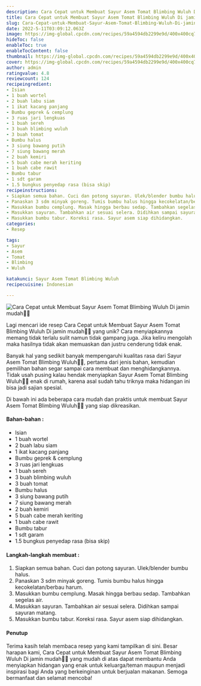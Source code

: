 ```yaml
---
description: Cara Cepat untuk Membuat Sayur Asem Tomat Blimbing Wuluh Di jamin mudah"
title: Cara Cepat untuk Membuat Sayur Asem Tomat Blimbing Wuluh Di jamin mudah
slug: Cara-Cepat-untuk-Membuat-Sayur-Asem-Tomat-Blimbing-Wuluh-Di-jamin-mudah
date: 2022-5-11T03:09:12.063Z
image: https://img-global.cpcdn.com/recipes/59a4594db2299e9d/400x400cq70/photo.jpg
hideToc: false
enableToc: true
enableTocContent: false
thumbnail: https://img-global.cpcdn.com/recipes/59a4594db2299e9d/400x400cq70/photo.jpg
cover: https://img-global.cpcdn.com/recipes/59a4594db2299e9d/400x400cq70/photo.jpg
author: admin
ratingvalue: 4.8
reviewcount: 124
recipeingredient:
- Isian
- 1 buah wortel
- 2 buah labu siam
- 1 ikat kacang panjang
- Bumbu geprek & cemplung
- 3 ruas jari lengkuas
- 1 buah sereh
- 3 buah blimbing wuluh
- 3 buah tomat
- Bumbu halus
- 3 siung bawang putih
- 7 siung bawang merah
- 2 buah kemiri
- 5 buah cabe merah keriting
- 1 buah cabe rawit
- Bumbu tabur
- 1 sdt garam
- 1.5 bungkus penyedap rasa (bisa skip)
recipeinstructions:
- Siapkan semua bahan. Cuci dan potong sayuran. Ulek/blender bumbu halus.
- Panaskan 3 sdm minyak goreng. Tumis bumbu halus hingga kecokelatan/berbau harum.
- Masukkan bumbu cemplung. Masak hingga berbau sedap. Tambahkan segelas air.
- Masukkan sayuran. Tambahkan air sesuai selera. Didihkan sampai sayuran matang.
- Masukkan bumbu tabur. Koreksi rasa. Sayur asem siap dihidangkan.
categories:
- Resep

tags:
- Sayur
- Asem
- Tomat
- Blimbing
- Wuluh

katakunci: Sayur Asem Tomat Blimbing Wuluh
recipecuisine: Indonesian

---
```


![Cara Cepat untuk Membuat Sayur Asem Tomat Blimbing Wuluh Di jamin mudah👩‍🍳](https://img-global.cpcdn.com/recipes/59a4594db2299e9d/400x400cq70/photo.jpg)

Lagi mencari ide resep Cara Cepat untuk Membuat Sayur Asem Tomat Blimbing Wuluh Di jamin mudah👩‍🍳 yang unik? Cara menyiapkannya memang tidak terlalu sulit namun tidak gampang juga. Jika keliru mengolah maka hasilnya tidak akan memuaskan dan justru cenderung tidak enak.

Banyak hal yang sedikit banyak mempengaruhi kualitas rasa dari Sayur Asem Tomat Blimbing Wuluh👩‍🍳, pertama dari jenis bahan, kemudian pemilihan bahan segar sampai cara membuat dan menghidangkannya. Tidak usah pusing kalau hendak menyiapkan Sayur Asem Tomat Blimbing Wuluh👩‍🍳 enak di rumah, karena asal sudah tahu triknya maka hidangan ini bisa jadi sajian spesial.

Di bawah ini ada beberapa cara mudah dan praktis untuk membuat Sayur Asem Tomat Blimbing Wuluh👩‍🍳 yang siap dikreasikan.

<!--inarticleads1-->

#### Bahan-bahan :

- Isian
- 1 buah wortel
- 2 buah labu siam
- 1 ikat kacang panjang
- Bumbu geprek & cemplung
- 3 ruas jari lengkuas
- 1 buah sereh
- 3 buah blimbing wuluh
- 3 buah tomat
- Bumbu halus
- 3 siung bawang putih
- 7 siung bawang merah
- 2 buah kemiri
- 5 buah cabe merah keriting
- 1 buah cabe rawit
- Bumbu tabur
- 1 sdt garam
- 1.5 bungkus penyedap rasa (bisa skip)

<!--inarticleads2-->

#### Langkah-langkah membuat :

1. Siapkan semua bahan. Cuci dan potong sayuran. Ulek/blender bumbu halus.
1. Panaskan 3 sdm minyak goreng. Tumis bumbu halus hingga kecokelatan/berbau harum.
1. Masukkan bumbu cemplung. Masak hingga berbau sedap. Tambahkan segelas air.
1. Masukkan sayuran. Tambahkan air sesuai selera. Didihkan sampai sayuran matang.
1. Masukkan bumbu tabur. Koreksi rasa. Sayur asem siap dihidangkan.

#### Penutup

Terima kasih telah membaca resep yang kami tampilkan di sini. Besar harapan kami, Cara Cepat untuk Membuat Sayur Asem Tomat Blimbing Wuluh Di jamin mudah👩‍🍳 yang mudah di atas dapat membantu Anda menyiapkan hidangan yang enak untuk keluarga/teman maupun menjadi inspirasi bagi Anda yang berkeinginan untuk berjualan makanan. Semoga bermanfaat dan selamat mencoba!